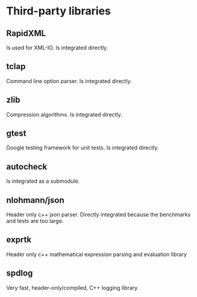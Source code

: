 # Third-party libraries #

## RapidXML ##

Is used for XML-IO. Is integrated directly.

## tclap ##

Command line option parser. Is integrated directly.

## zlib ##

Compression algorithms. Is integrated directly.

## gtest ##

Google testing framework for unit tests. Is integrated directly.

## autocheck ##

Is integrated as a submodule.

## nlohmann/json ##

Header only c++ json parser. Directly integrated because the benchmarks and
tests are too large.

## exprtk ##

Header only c++ mathematical expression parsing and evaluation library

## spdlog ##

Very fast, header-only/compiled, C++ logging library.
